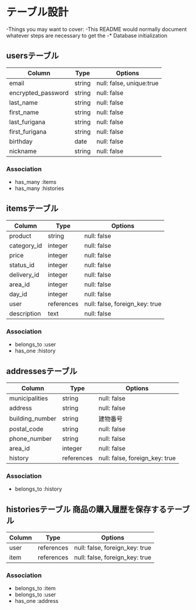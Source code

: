 # テーブル設計
-Things you may want to cover:
-This README would normally document whatever steps are necessary to get the
-* Database initialization


## usersテーブル


| Column               | Type   | Options     |
| -------------------- | ------ | ----------- |
| email                | string | null: false, unique:true|
| encrypted_password   | string | null: false |
| last_name            | string | null: false |
| first_name           | string | null: false |
| last_furigana        | string | null: false |
| first_furigana       | string | null: false |
| birthday             | date   | null: false |
| nickname             | string | null: false |

### Association
- has_many :items
- has_many :histories



## itemsテーブル

| Column     | Type       | Options     |
| ---------- | ---------- | ----------- |
| product    | string     | null: false | 製品
| category_id| integer    | null: false | カテゴリー
| price      | integer    | null: false | 値段
| status_id  | integer    | null: false | 商品の状態
| delivery_id| integer    | null: false | 配送料の負担
| area_id    | integer    | null: false | 発送元の地域
| day_id     | integer    | null: false | 発送までの日数
| user       | references | null: false, foreign_key: true |
| description| text       | null: false | 商品説明

### Association
- belongs_to :user
- has_one :history




## addressesテーブル

| Column            | Type       | Options     |
| ----------------- | ---------- | ----------- |
| municipalities    | string     | null: false | 市町村
| address           | string     | null: false | 番地
| building_number   | string     |               建物番号
| postal_code       | string     | null: false | 郵便番号
| phone_number      | string     | null: false | 電話番号
| area_id           | integer    | null: false | 発送元の地域
| history           | references | null: false, foreign_key: true |

### Association
- belongs_to :history




## historiesテーブル       商品の購入履歴を保存するテーブル
| Column            | Type       | Options     |
| ----------------- | ---------- | ----------- |
| user              | references | null: false, foreign_key: true |
| item              | references | null: false, foreign_key: true |


### Association

- belongs_to :item
- belongs_to :user
- has_one :address
